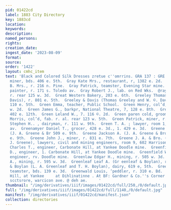 ```yaml
---
pid: 01422cd
label: 1883 City Directory
key: 1883cd
location: 
keywords: 
description: 
named_persons: 
rights: 
creation_date: 
ingest_date: '2023-08-09'
format: 
source: 
order: '1422'
layout: cmhc_item
text: 'Black and Colored Silk Dresses zretue c''omrrins. GRA 137 : GRE  Gray Edward,
  miner, bds. 406 e. 5th.  Gray Kate Mrs., restaurant, r, 1382 e. 2d.  Gray L. H.
  B. Mrs., r. 216 n. Pine.  Gray Patrick, teamster, Evening Star mine.  Gray Robert,
  painter, r. 171 s. Toledo av.  Gray Robert J., lab. on Red Wks.  @ray Thomas J.,
  r. rear 125 w. 3d.  Great Western Bakery, 203 e. 6th.  Greeley Thomas (Greeley and
  Davis), r. 801 e. 5th.  Greeley & Davis (Thomas Greeley and W. ©. Davis), barbers,
  110 e. 5th.  Green Emma, teacher, Public School.  Green Henry, col’d, tab. r. 613
  w. 2d.  Green James G., barkpr, National Theatre, 7, 128 e. 8th.  Green John, 1:
  402 e. 12th.  Green Leland W., 7. 116 ©. 2d.  Green paren cold, groom, 120 w. 3d.  Green
  Morris, col’d, fab. r. al. rear 123 w. 5th.  Green Patrick, miner, r. 320 e, 8th.  Green
  Stephen H.. , dairyman, r. 111 w. 9th.  Green T. A. ; lawyer, room 1, 612 Harrison
  av.  Greenamyer Daniel T., grocer, 428 e. 3d., 1. 429 e. 3d.  Greene Charles J.
  (J. A. Greene & Br 509 e. 9th.  Greene Jackson A. (J. A. Greene & Bro.), r. 511
  e. 9th.  Greene John J., miner, r. 831 e. 7th.  Greene J. A. & Bro. (J. A. and C.
  J. Greene), lawyers, civil and mining engineers, room 9, 602 Harrison av.  Greenfield
  Charles T., engineer, Carbonate Hill, at Yankee Doodle mine.  Greenfield George
  D., engineer, 1. Carbonate Hill, at Yankee Doodle mine.  Greenfield William A.,
  engineer, rv. Doodle mine.  Greenlaw Edgar H., mining, r. 505 w. 3d.  Greenlaw John
  A., mining, r. 595 w. 3d.  Greenleaf Leaf A. (Gr eenleaf & Boylan), r. 619 e. Sth.  Greenleaf
  & Boylan (L. A. Greenleaf and T. H. Boylan), dairy, 619 e, 5th.  Greenlee William,
  teamster, bds. 139 e. 3d.  Greenwald Louis, ‘peddler, r. 310 e. Bd.                                    Carbonate
  Hill, at Yankee     at Dihlinatinne . At BF: Gardner & Co.''s Corner  Latest Publications
  scctsrore, warcicon ave. @ deh ae.     '
thumbnail: "/img/derivatives/iiif/images/01422cd/full/250,/0/default.jpg"
full: "/img/derivatives/iiif/images/01422cd/full/1140,/0/default.jpg"
manifest: "/img/derivatives/iiif/01422cd/manifest.json"
collection: directories
---
```

